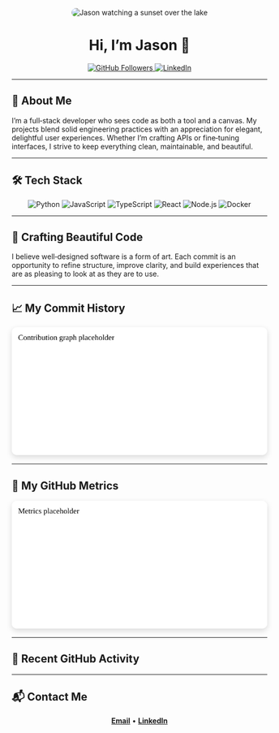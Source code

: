 <!-- Profile README for Jason-Latz -->

<p align="center">
  <img src="https://github.com/user-attachments/assets/537fd42e-0906-4813-8dac-37ac2337df7c" alt="Jason watching a sunset over the lake" width="320" style="border-radius: 12px;" />
</p>

<h1 align="center">Hi, I’m Jason 👋</h1>

<p align="center">
  <a href="https://github.com/Jason-Latz">
    <img src="https://img.shields.io/github/followers/Jason-Latz?label=Follow&style=social" alt="GitHub Followers" />
  </a>
  <a href="https://www.linkedin.com/in/jason-latz-7b8634242/">
    <img src="https://img.shields.io/badge/LinkedIn-Connect-blue?logo=linkedin&style=flat" alt="LinkedIn" />
  </a>
</p>

---

## 🌟 About Me

I’m a full‑stack developer who sees code as both a tool and a canvas. My projects blend solid engineering practices with an appreciation for elegant, delightful user experiences. Whether I’m crafting APIs or fine‑tuning interfaces, I strive to keep everything clean, maintainable, and beautiful.

---

## 🛠️ Tech Stack

<p align="center">
  <img src="https://cdn.jsdelivr.net/gh/devicons/devicon/icons/python/python-original.svg" height="40" alt="Python" />
  <img src="https://cdn.jsdelivr.net/gh/devicons/devicon/icons/javascript/javascript-original.svg" height="40" alt="JavaScript" />
  <img src="https://cdn.jsdelivr.net/gh/devicons/devicon/icons/typescript/typescript-original.svg" height="40" alt="TypeScript" />
  <img src="https://cdn.jsdelivr.net/gh/devicons/devicon/icons/react/react-original.svg" height="40" alt="React" />
  <img src="https://cdn.jsdelivr.net/gh/devicons/devicon/icons/nodejs/nodejs-original.svg" height="40" alt="Node.js" />
  <img src="https://cdn.jsdelivr.net/gh/devicons/devicon/icons/docker/docker-original.svg" height="40" alt="Docker" />
</p>

---

## 🎨 Crafting Beautiful Code

I believe well‑designed software is a form of art. Each commit is an opportunity to refine structure, improve clarity, and build experiences that are as pleasing to look at as they are to use.

---

## 📈 My Commit History
<p align="center">
  <img src="assets/contribution-graph.svg" alt="Contribution activity graph" style="border-radius: 10px; box-shadow: 0px 4px 12px rgba(0,0,0,0.15);" />
</p>

---

## 🧭 My GitHub Metrics
<p align="center">
  <img src="assets/metrics.svg" alt="GitHub metrics" style="border-radius: 10px; box-shadow: 0px 4px 12px rgba(0,0,0,0.15);" />
</p>

---

## 🔄 Recent GitHub Activity
<div align="center">

<!--START_SECTION:activity-->
<!--END_SECTION:activity-->

</div>

---

## 📬 Contact Me
<p align="center">
  <a href="mailto:latz@u.northwestern.edu"><strong>Email</strong></a> •
  <a href="https://www.linkedin.com/in/jason-latz-7b8634242/"><strong>LinkedIn</strong></a>
</p>

